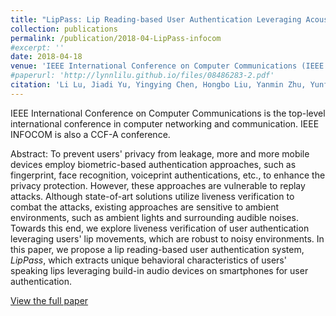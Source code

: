 ```yaml
---
title: "LipPass: Lip Reading-based User Authentication Leveraging Acoustic Signals on Smartphones"
collection: publications
permalink: /publication/2018-04-LipPass-infocom
#excerpt: ''
date: 2018-04-18
venue: 'IEEE International Conference on Computer Communications (IEEE INFOCOM 2018)'
#paperurl: 'http://lynnlilu.github.io/files/08486283-2.pdf'
citation: 'Li Lu, Jiadi Yu, Yingying Chen, Hongbo Liu, Yanmin Zhu, Yunfei Liu, Minglu Li. (2018). &quot;LipPass: Lip Reading-based User Authentication Leveraging Acoustic Signals on Smartphones.&quot; <i>IEEE INFOCOM 2018</i>.'
---
```


IEEE International Conference on Computer Communications is the top-level international conference in computer networking and communication. IEEE INFOCOM is also a CCF-A conference.

Abstract: To prevent users' privacy from leakage, more and more mobile devices employ biometric-based authentication approaches, such as fingerprint, face recognition, voiceprint authentications, etc., to enhance the privacy protection. However, these approaches are vulnerable to replay attacks. Although state-of-art solutions utilize liveness verification to combat the attacks, existing approaches are sensitive to ambient environments, such as ambient lights and surrounding audible noises. Towards this end, we explore liveness verification of user authentication leveraging users' lip movements, which are robust to noisy environments. In this paper, we propose a lip reading-based user authentication system, $LipPass$, which extracts unique behavioral characteristics of users' speaking lips leveraging build-in audio devices on smartphones for user authentication.

[View the full paper](http://lynnlilu.github.io/files/08486283-2.pdf)


